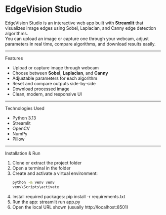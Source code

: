 # EdgeVision Studio

EdgeVision Studio is an interactive web app built with **Streamlit** that visualizes image edges using Sobel, Laplacian, and Canny edge detection algorithms.  
You can upload an image or capture one through your webcam, adjust parameters in real time, compare algorithms, and download results easily.

---

Features
- Upload or capture image through webcam  
- Choose between **Sobel**, **Laplacian**, and **Canny**  
- Adjustable parameters for each algorithm  
- Reset and compare outputs side-by-side  
- Download processed image  
- Clean, modern, and responsive UI  

---

Technologies Used
- Python 3.13
- Streamlit
- OpenCV
- NumPy
- Pillow

---

Installation & Run
1. Clone or extract the project folder  
2. Open a terminal in the folder  
3. Create and activate a virtual environment:
   ```bash
   python -m venv venv
   venv\Scripts\activate
4. Install required packages:
   pip install -r requirements.txt
5. Run the app:
   streamlit run app.py
6. Open the local URL shown (usually http://localhost:8501)